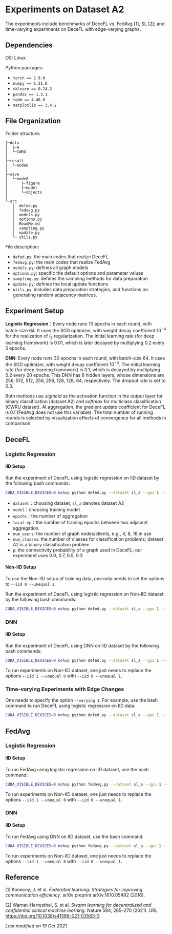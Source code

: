 # Experiments on Dataset A2

The experiments include benchmarks of DeceFL vs. FedAvg [1], SL [2]; and time-varying experiments on DeceFL with edge-varying graphs.

## Dependencies

OS: Linux

Python packages:

- `torch == 1.9.0`
- `numpy == 1.21.0`
- `sklearn == 0.24.2`
- `pandas == 1.3.1`
- `tqdm == 4.46.0`
- `matplotlib == 3.4.2`


## File Organization

Folder structure:

```
├─data
│  ├─A
│  └─CWRU
│
├─result
│  └─node8
│ 
├─save
│  └─node8
│      ├─figure 
│      ├─model
│      └─objects
|
└─src
   │  defed.py
   │  fedavg.py
   │  models.py
   │  options.py
   │  ReadMe.md
   │  sampling.py
   │  update.py
   └─ utils.py 
```

File description:

- `defed.py`: the main codes that realize DeceFL
- `fedavg.py`: the main codes that realize FedAvg
- `models.py`: defines all graph models
- `options.py`: specific the default options and parameter values
- `sampling.py`: defines the sampling methods for data preparation
- `update.py`: defines the local update functions
- `utils.py`: includes data preparation strategies, and functions on generating random adjacency matrices.


## Experiment Setup

**Logistic Regression**：Every node runs 10 epochs in each round, with
batch-size 64. It uses the SGD optimizer, with weight decay
coefficient $10^{-4}$ for the realization of $l_2$ regularization. The
initial learning rate (for deep learning framework) is 0.01, which is
later decayed by multiplying 0.2 every 5 epochs.

**DNN**: Every node runs 30 epochs in each round, with batch-size 64.
It uses the SGD optimizer, with weight decay coefficient $10^{-4}$. The
initial learning rate (for deep learning framework) is 0.1, which is
decayed by multiplying 0.2 every $20$ epochs. This DNN has 8 hidden
layers, whose dimensions are 256, 512, 512, 256, 256, 128, 128, 64,
respectively. The dropout rate is set to 0.3.

Both methods use *sigmoid* as the activation function in the output
layer for binary classification (dataset A2) and *softmax* for
multiclass classification (CWRU dataset). At aggregation, the gradient
update coefficient for DeceFL is $0.1$ (FedAvg does not use this variable).
The total number of running rounds is selected by visualization effects
of convergence for all methods in comparison.


## DeceFL

### Logistic Regression

#### IID Setup

Run the experiment of DeceFL using logistic regression on IID dataset by the following bash commands:

```bash
CUDA_VISIBLE_DEVICES=0 nohup python defed.py --dataset sl_a --gpu 1 --iid 1 --unequal 0 --num_channels 1 --model logistic --epochs 1500 --local_ep 10 --lr 0.01 --local_bs 64 --num_users 8 --p 0.9 --num_classes 2 --seed 1 > ../result/node8/defed_sla_logistic_iid_r1500_p0.9_seed1.txt 2>&1 &
```

- `dataset`：choosing dataset, `sl_a` denotes dataset A2
- `model`：choosing training model
- `epochs`：the number of aggregation
- `local_ep`：the number of training epochs between two adjacent aggregation
- `num_users`: the number of graph nodes/clients, e.g., 4, 8, 16 in use
- `num_classes`: the number of classes for classification problems; dataset A2 is a binary classification problem
- `p`: the connectivity probability of a graph used in DeceFL; our experiment uses 0.9, 0.7, 0.5, 0.3

####  Non-IID Setup

To use the Non-IID setup of training data, one only needs to set the options to `--iid 0 --unequal 1`.

Run the experiment of DeceFL using logistic regression on Non-IID dataset by the following bash commands:

```bash
CUDA_VISIBLE_DEVICES=0 nohup python defed.py --dataset sl_a --gpu 1 --iid 0 --unequal 1 --num_channels 1 --model logistic --epochs 1500 --local_ep 10 --lr 0.01 --local_bs 64 --num_users 8 --p 0.9 --num_classes 2 --seed 1 > ../result/node8/defed_sla_logistic_noniid_r1500_p0.9_seed1.txt 2>&1 &
```

### DNN

#### IID Setup

Run the experiment of DeceFL using DNN on IID dataset by the following bash commands:

```bash
CUDA_VISIBLE_DEVICES=0 nohup python defed.py --dataset sl_a --gpu 1 --iid 1 --unequal 0 --num_channels 1 --model dnn --epochs 300 --local_ep 30 --lr 0.1 --local_bs 64 --num_users 8 --p 0.9 --num_classes 2 --seed 1 --optimizer sgd > ../result/node8/defed_sla_dnn_iid_r300_p0.9_seed1.txt 2>&1 &
```

To run experiments on Non-IID dataset, one just needs to replace the
options `--iid 1 --unequal 0` with `--iid 0 --unequal 1`.


### Time-varying Experiments with Edge Changes

One needs to specify the option `--varying 1`. For example, use the bash command to run DeceFL using logistic regression on IID data:

```bash
CUDA_VISIBLE_DEVICES=0 nohup python defed.py --dataset sl_a --gpu 1 --iid 1 --unequal 0 --num_channels 1 --model logistic --epochs 1500 --local_ep 10 --lr 0.01 --local_bs 64 --num_users 8 --p 0.9 --num_classes 2 --seed 1 --varying 1 > ../result/node8/defed_varying_sla_logistic_iid_r1500_p0.9_seed1.txt 2>&1 &
```


## FedAvg

### Logistic Regression

#### IID Setup

To run FedAvg using logistic regression on IID dataset, use the bash command:

```bash
CUDA_VISIBLE_DEVICES=0 nohup python fedavg.py --dataset sl_a --gpu 1 --iid 1 --unequal 0 --num_channels 1 --model logistic --epochs 1500 --local_ep 10 --lr 0.01 --local_bs 64 --num_users 8 --p 0.9 --num_classes 2 --seed 1 > ../result/node8/fedavg_sla_logistic_iid_r1500_seed1.txt 2>&1 &
```

To run experiments on Non-IID dataset, one just needs to replace the
options `--iid 1 --unequal 0` with `--iid 0 --unequal 1`.

### DNN

#### IID Setup

To run FedAvg using DNN on IID dataset, use the bash command:

```bash
CUDA_VISIBLE_DEVICES=0 nohup python fedavg.py --dataset sl_a --gpu 1 --iid 1 --unequal 0 --num_channels 1 --model dnn --epochs 300 --local_ep 30 --lr 0.1 --local_bs 64 --num_users 8 --p 0.9 --num_classes 2 --seed 1 --optimizer sgd > ../result/node8/fedavg_sl_dnn_iid_r300_seed1.txt 2>&1 &
```

To run experiments on Non-IID dataset, one just needs to replace the
options `--iid 1 --unequal 0` with `--iid 0 --unequal 1`.


## Reference

[1] Konecny, J. et al. *Federated learning: Strategies for improving communication efficiency*. arXiv preprint arXiv:1610.05492 (2016).

[2] Warnat-Herresthal, S. et al. *Swarm learning for decentralized and
confidential clinical machine learning*. Nature 594, 265–270 (2021). URL
https://doi.org/10.1038/s41586-021-03583-3.

*Last modified on 19 Oct 2021*

